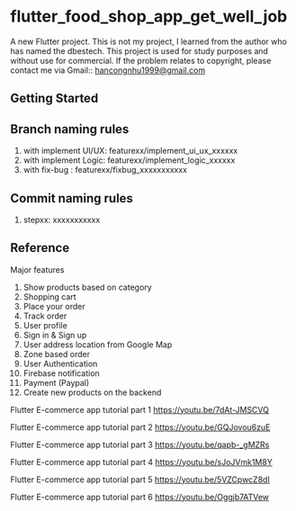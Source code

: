 # flutter_food_shop_app_get_well_job

A new Flutter project. This is not my project, I learned from the author who has named the dbestech. This project is used for study purposes and without use for commercial. 
If the problem relates to copyright, please contact me via Gmail:: hancongnhu1999@gmail.com

## Getting Started
## Branch naming rules
1. with implement UI/UX: featurexx/implement_ui_ux_xxxxxx
2. with implement Logic: featurexx/implement_logic_xxxxxx
3. with fix-bug : featurexx/fixbug_xxxxxxxxxxx
## Commit naming rules
1. stepxx: xxxxxxxxxxx
## Reference
Major features
1. Show products based on category
2. Shopping cart
3. Place your order
4. Track order
5. User profile
6. Sign in & Sign up
7. User address location from Google Map
8. Zone based order
9. User Authentication
10. Firebase notification
11. Payment (Paypal)
12. Create new products on the backend

Flutter E-commerce app tutorial part 1
https://youtu.be/7dAt-JMSCVQ

Flutter E-commerce app tutorial part 2
https://youtu.be/GQJovou6zuE

Flutter E-commerce app tutorial part 3
https://youtu.be/qapb-_gMZRs

Flutter E-commerce app tutorial part 4
https://youtu.be/sJoJVmk1M8Y

Flutter E-commerce app tutorial part 5
https://youtu.be/5VZCpwcZ8dI

Flutter E-commerce app tutorial part 6
https://youtu.be/Oggjb7ATVew
